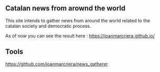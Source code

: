 ## Catalan news from arownd the world

This site intends to gather news from around the world related to the catalan society and democratic process.

As of now you can see the result here : https://joanmarcriera.github.io/

## Tools

https://github.com/joanmarcriera/news_gatherer



